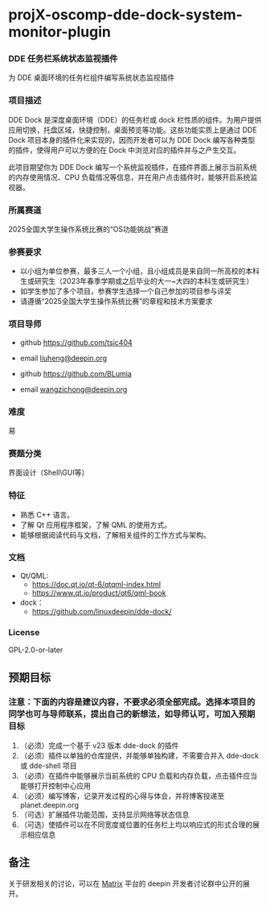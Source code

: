 # projX-oscomp-dde-dock-system-monitor-plugin

### DDE 任务栏系统状态监视插件

为 DDE 桌面环境的任务栏组件编写系统状态监视插件

### 项目描述

DDE Dock 是深度桌面环境（DDE）的任务栏或 dock 栏性质的组件。为用户提供应用切换，托盘区域，快捷控制，桌面预览等功能。这些功能实质上是通过 DDE Dock 项目本身的插件化来实现的，因而开发者可以为 DDE Dock 编写各种类型的插件，使得用户可以方便的在 Dock 中浏览对应的插件并与之产生交互。

此项目期望你为 DDE Dock 编写一个系统监视插件，在插件界面上展示当前系统的内存使用情况、CPU 负载情况等信息，并在用户点击插件时，能够开启系统监视器。

### 所属赛道

2025全国大学生操作系统比赛的“OS功能挑战”赛道

### 参赛要求

- 以小组为单位参赛，最多三人一个小组，且小组成员是来自同一所高校的本科生或研究生（2023年春季学期或之后毕业的大一~大四的本科生或研究生）
- 如学生参加了多个项目，参赛学生选择一个自己参加的项目参与评奖
- 请遵循“2025全国大学生操作系统比赛”的章程和技术方案要求

### 项目导师

* github https://github.com/tsic404
* email liuheng@deepin.org

* github https://github.com/BLumia
* email wangzichong@deepin.org


### 难度

易

### 赛题分类
界面设计（Shell\GUI等）

### 特征

- 熟悉 C++ 语言。
- 了解 Qt 应用程序框架，了解 QML 的使用方式。
- 能够根据阅读代码与文档，了解相关组件的工作方式与架构。

### 文档

- Qt/QML:
  - https://doc.qt.io/qt-6/qtqml-index.html
  - https://www.qt.io/product/qt6/qml-book
- dock：
  - https://github.com/linuxdeepin/dde-dock/

### License

GPL-2.0-or-later

## 预期目标

### 注意：下面的内容是建议内容，不要求必须全部完成。选择本项目的同学也可与导师联系，提出自己的新想法，如导师认可，可加入预期目标

1. （必须）完成一个基于 v23 版本 dde-dock 的插件
2. （必须）插件以单独的仓库提供，并能够单独构建，不需要合并入 dde-dock 或 dde-shell 项目
3. （必须）在插件中能够展示当前系统的 CPU 负载和内存负载，点击插件应当能够打开控制中心应用
4. （必须）编写博客，记录开发过程的心得与体会，并将博客投递至 planet.deepin.org
5. （可选）扩展插件功能范围，支持显示网络等状态信息
6. （可选）使插件可以在不同宽度或位置的任务栏上均以响应式的形式合理的展示相应信息

## 备注

关于研发相关的讨论，可以在 [Matrix](https://wiki.deepin.org/Matrix) 平台的 deepin 开发者讨论群中公开的展开。
